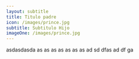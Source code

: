 ```yaml
---
layout: subtitle
title: Titulo padre
icon: /images/prince.jpg
subtitle: Subtitulo Hijo
imageOne: /images/prince.jpg
---
```

asdasdasda as as as as as as as ad sd dfas ad df ga